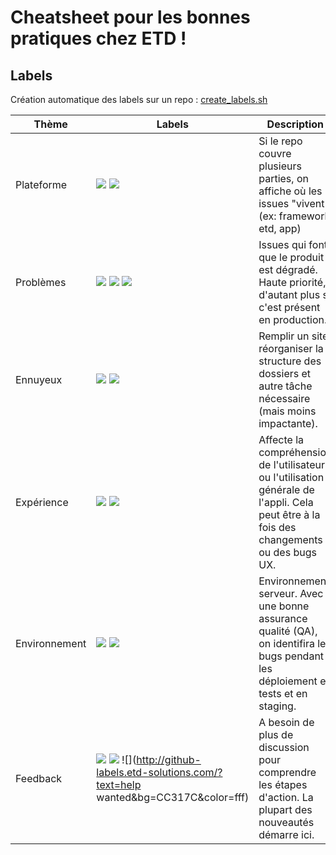 # Cheatsheet pour les bonnes pratiques chez ETD !

## Labels

Création automatique des labels sur un repo : [create_labels.sh](https://gist.githubusercontent.com/jbanety/b8077dfe87ee3c5aa9bd1735baceef8f/raw/create_labels.sh)

Thème         | Labels        | Description
------------- | ------------- | -------------
Plateforme    | ![](http://github-labels.etd-solutions.com/?text=framework&bg=BFD4F2&color=282C33) ![](http://github-labels.etd-solutions.com/?text=app&bg=BFD4F2&color=282C33) | Si le repo couvre plusieurs parties, on affiche où les issues "vivent" (ex: framework etd, app)
Problèmes     | ![](http://github-labels.etd-solutions.com/?text=bug&bg=EE3F46&color=fff) ![](http://github-labels.etd-solutions.com/?text=sécurité&bg=EE3F46&color=fff&1) ![](http://github-labels.etd-solutions.com/?text=prod&bg=EE3F46&color=fff) | Issues qui font que le produit est dégradé. Haute priorité, d'autant plus si c'est présent en production.
Ennuyeux      | ![](http://github-labels.etd-solutions.com/?text=corvée&bg=FEF2C0&color=333026&1) ![](http://github-labels.etd-solutions.com/?text=contenu&bg=FEF2C0&color=333026) | Remplir un site, réorganiser la structure des dossiers et autre tâche nécessaire (mais moins impactante).
Expérience    | ![](http://github-labels.etd-solutions.com/?text=design&bg=FFC274&color=372918) ![](http://github-labels.etd-solutions.com/?text=ux&bg=FFC274&color=372918) | Affecte la compréhension de l'utilisateur ou l'utilisation générale de l'appli. Cela peut être à la fois des changements ou des bugs UX.
Environnement | ![](http://github-labels.etd-solutions.com/?text=staging&bg=FAD8C7&color=332C28) ![](http://github-labels.etd-solutions.com/?text=tests&bg=FAD8C7&color=332C28) | Environnement serveur. Avec une bonne assurance qualité (QA), on identifira les bugs pendant les déploiement en tests et en staging.
Feedback      | ![](http://github-labels.etd-solutions.com/?text=discussion&bg=CC317C&color=fff) ![](http://github-labels.etd-solutions.com/?text=question&bg=CC317C&color=fff) ![](http://github-labels.etd-solutions.com/?text=help wanted&bg=CC317C&color=fff) | A besoin de plus de discussion pour comprendre les étapes d'action. La plupart des nouveautés démarre ici.
